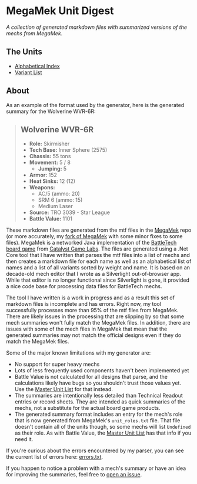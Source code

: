 # MegaMek Unit Digest

*A collection of generated markdown files with summarized versions of the mechs from MegaMek.*

## The Units

- [Alphabetical Index](index.md)
- [Variant List](variants.md)

## About

As an example of the format used by the generator, here is the generated summary for the Wolverine WVR-6R:

> ## Wolverine WVR-6R
> - **Role:** Skirmisher
> - **Tech Base:** Inner Sphere (2575)
> - **Chassis:** 55 tons
> - **Movement:** 5 / 8
>   - **Jumping:** 5
> - **Armor:** 152
> - **Heat Sinks:** 12 (12)
> - **Weapons:**
>   - AC/5 (ammo: 20)
>   - SRM 6 (ammo: 15)
>   - Medium Laser
> - **Source:** TRO 3039 - Star League
> - **Battle Value:** 1101

These markdown files are generated from the mtf files in the [MegaMek](https://github.com/MegaMek/megamek) repo (or more accurately, my [fork of MegaMek](https://github.com/scottboehmer/megamek) with some minor fixes to some files).
MegaMek is a networked Java implementation of the [BattleTech board game](https://bg.battletech.com/) from [Catalyst Game Labs](https://www.catalystgamelabs.com/).
The files are generated using a .Net Core tool that I have written that parses the mtf files into a list of mechs and then creates a markdown file for each name as well as an alphabetical list of names and a list of all variants sorted by weight and name. It is based on an decade-old mech editor that I wrote as a Silverlight out-of-browser app. While that editor is no longer functional since Silverlight is gone, it provided a nice code base for processing data files for BattleTech mechs.

The tool I have written is a work in progress and as a result this set of markdown files is incomplete and has errors. Right now, my tool successfully processes more than 95% of the mtf files from MegaMek. There are likely issues in the processing that are slipping by so that some mech summaries won't fully match the MegaMek files. In addition, there are issues with some of the mech files in MegaMek that mean that the generated summaries may not match the official designs even if they do match the MegaMek files.

Some of the major known limitations with my generator are:
- No support for super heavy mechs
- Lots of less frequently used components haven't been implemented yet
- Battle Value is not calculated for all designs that parse, and the calculations likely have bugs so you shouldn't trust those values yet. Use the [Master Unit List](http://masterunitlist.info/) for that instead.
- The summaries are intentionally less detailed than Technical Readout entries or record sheets. They are intended as quick summaries of the mechs, not a substitute for the actual board game products.
- The generated summary format includes an entry for the mech's role that is now generated from MegaMek's `unit_roles.txt` file. That file doesn't contain all of the units though, so some mechs will list `Undefined` as their role. As with Battle Value, the [Master Unit List](http://masterunitlist.info/) has that info if you need it.

If you're curious about the errors encountered by my parser, you can see the current list of errors here: [errors.txt](errors.txt).

If you happen to notice a problem with a mech's summary or have an idea for improving the summaries, feel free to [open an issue](https://github.com/scottboehmer/megamek-unit-digest/issues/new).
